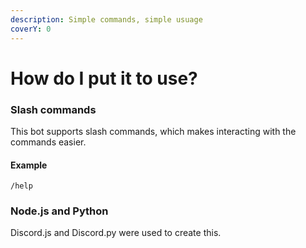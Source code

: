 ```yaml
---
description: Simple commands, simple usuage
coverY: 0
---
```


# How do I put it to use?

### Slash commands

This bot supports slash commands, which makes interacting with the commands easier.

#### Example

```
/help
```

### Node.js and Python

Discord.js and Discord.py were used to create this.

